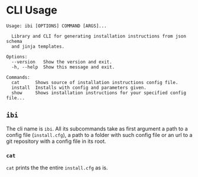# CLI Usage

```
Usage: ibi [OPTIONS] COMMAND [ARGS]...

  Library and CLI for generating installation instructions from json schema
  and jinja templates.

Options:
  --version   Show the version and exit.
  -h, --help  Show this message and exit.

Commands:
  cat      Shows source of installation instructions config file.
  install  Installs with config and parameters given.
  show     Shows installation instructions for your specified config file...

```


## `ibi`

The cli name is `ibi`. All its subcommands take as first argument a path to a config file (`install.cfg`), a path to a folder with such config file or
an url to a git repository with a config file in its root.


### `cat`

`cat` prints the the entire `install.cfg` as is.

